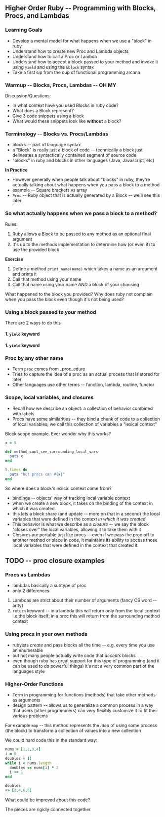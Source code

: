 ## Higher Order Ruby -- Programming with Blocks, Procs, and Lambdas

### Learning Goals

* Develop a mental model for what happens when we use a "block" in ruby
* Understand how to create new Proc and Lambda objects
* Understand how to call a Proc or Lambda
* Understand how to accept a block passed to your method and invoke it using `yield` and using the `&block` syntax
* Take a first sip from the cup of functional programming arcana

### Warmup -- Blocks, Procs, Lambdas -- OH MY

Discussion/Questions:

* In what context have you used Blocks in ruby code?
* What does a Block represent?
* Give 3 code snippets using a block
* What would these snippets look like __without__ a block?

### Terminology -- Blocks vs. Procs/Lambdas

* blocks -- part of language syntax
* a "Block" is really just a block of code -- technically a block just delineates a syntactically contained segment of source code
* "blocks" in ruby and blocks in other languages (Java, Javascript, etc)

**In Practice**

* However generally when people talk about "blocks" in ruby, they're actually talking about what happens when you pass
a block to a method
* example -- Square brackets vs array
* `Proc` -- Ruby object that is actually generated by a Block -- we'll see this later

### So what actually happens when we pass a block to a method?

Rules:

1. Ruby allows a Block to be passed to any method as an optional final argument
2. It's up to the methods implementation to determine how (or even if) to use the provided block

**Exercise**

1. Define a method `print_name(name)` which takes a name as an argument and prints it
2. Call that method using your name
3. Call that name using your name _AND_ a block of your choosing

What happened to the block you provided? Why does ruby not complain when you pass the block even though it's not being used?

### Using a block passed to your method

There are 2 ways to do this

#### 1. `yield` keyword


#### 1. `yield` keyword

### Proc by any other name

* Term `proc` comes from _proc_edure
* Tries to capture the idea of a proc as an actual process that is stored for later
* Other languages use other terms -- function, lambda, routine, functor

### Scope, local variables, and closures

* Recall how we describe an object: a collection of behavior combined with labels
* Procs have some similarities -- they bind a chunk of code to a collection of local variables; we call this collection of variables a "lexical context"

Block scope example. Ever wonder why this works?

```ruby
x = 5

def method_cant_see_surrounding_local_vars
  puts x
end

5.times do
  puts "but procs can #{x}"
end
```

So where does a block's lexical context come from?

* bindings -- objects' way of tracking local variable context
* when we create a new block, it takes on the binding of the context in which it was created.
* this lets a block share (and update -- more on that in a second) the local variables that were defined in the context _in which it was created_.
* This behavior is what we describe as a _closure_ -- we say the block "closes over" the local variables, allowing it to take them with it
* Closures are portable just like procs -- even if we pass the proc off to another method or place in code, it maintains its ability to access those local variables that were defined in the context that created it.

## TODO -- proc closure examples

### Procs vs Lambdas

* lambdas basically a subtype of proc
* only 2 differences

1. Lambdas are strict about their number of arguments (fancy CS word -- arity)
2. `return` keyword -- in a lambda this will return only from the local context i.e the block itself; in a proc this will return from the surrounding method context

### Using procs in your own methods

* rubyists _create_ and pass blocks all the time -- e.g. every time you use an enumerable
* but not many people actually write code that _accepts_ blocks
* even though ruby has great support for this type of programming (and it can be used to do powerful things) it's not a very common part of the languages style

### Higher-Order Functions

* Term in programming for functions (methods) that take other methods as arguments
* design pattern -- allows us to generalize a common process in a way that users (other programmers) can very flexibly customize it to fit their various problems

For example `map` -- this method represents the _idea_ of using some process (the block) to transform a collection of values into a new collection

We could hard code this in the standard way:

```ruby
nums = [1,2,3,4]
i = 0
doubles = []
while i < nums.length
  doubles << nums[i] * 2
  i += 1
end

doubles
=> [2,4,6,8]
```

What could be improved about this code?

The pieces are rigidly connected together
